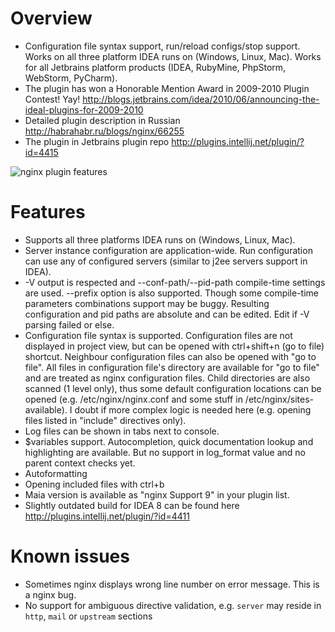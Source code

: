# Overview
* Configuration file syntax support, run/reload configs/stop support. Works on all three platform IDEA runs on (Windows, Linux, Mac). Works for all Jetbrains platform products (IDEA, RubyMine, PhpStorm, WebStorm, PyCharm).
* The plugin has won a Honorable Mention Award in 2009-2010 Plugin Contest! Yay! http://blogs.jetbrains.com/idea/2010/06/announcing-the-ideal-plugins-for-2009-2010
* Detailed plugin description in Russian http://habrahabr.ru/blogs/nginx/66255
* The plugin in Jetbrains plugin repo http://plugins.intellij.net/plugin/?id=4415

![nginx plugin features](http://img571.imageshack.us/img571/4932/pluginfeatures.png)

# Features

* Supports all three platforms IDEA runs on (Windows, Linux, Mac).
* Server instance configuration are application-wide. Run configuration can use any of configured servers (similar to j2ee servers support in IDEA).
* -V output is respected and --conf-path/--pid-path compile-time settings are used. --prefix option is also supported. Though some compile-time parameters combinations support may be buggy. Resulting configuration and pid paths are absolute and can be edited. Edit if -V parsing failed or else.
* Configuration file syntax is supported. Configuration files are not displayed in project view, but can be opened with ctrl+shift+n (go to file) shortcut. Neighbour configuration files can also be opened with "go to file". All files in configuration file's directory are available for "go to file" and are treated as nginx configuration files. Child directories are also scanned (1 level only), thus some default configuration locations can be opened (e.g. /etc/nginx/nginx.conf and some stuff in /etc/nginx/sites-available). I doubt if more complex logic is needed here (e.g. opening files listed in "include" directives only).
* Log files can be shown in tabs next to console.
* $variables support. Autocompletion, quick documentation lookup and highlighting are available. But no support in log_format value and no parent context checks yet.
* Autoformatting
* Opening included files with ctrl+b
* Maia version is available as "nginx Support 9" in your plugin list.
* Slightly outdated build for IDEA 8 can be found here http://plugins.intellij.net/plugin/?id=4411

# Known issues
* Sometimes nginx displays wrong line number on error message. This is a nginx bug.
* No support for ambiguous directive validation, e.g. `server` may reside in `http`, `mail` or `upstream` sections
